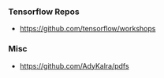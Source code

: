 ### Tensorflow Repos

* https://github.com/tensorflow/workshops

### Misc

* https://github.com/AdyKalra/pdfs
